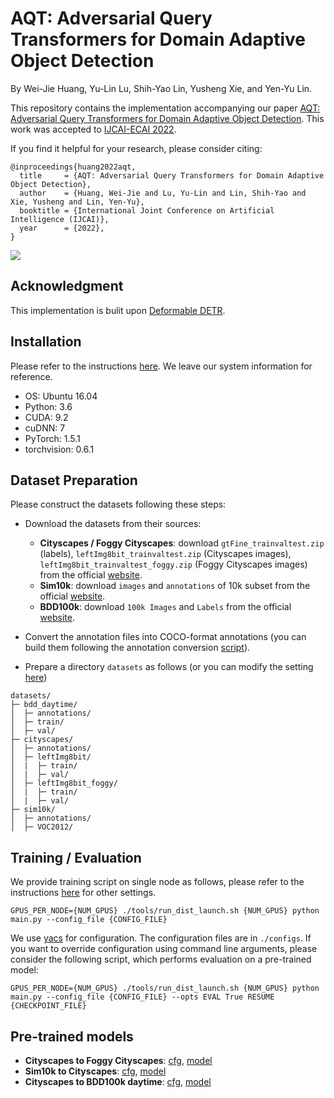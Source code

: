# AQT: Adversarial Query Transformers for Domain Adaptive Object Detection
By Wei-Jie Huang, Yu-Lin Lu, Shih-Yao Lin, Yusheng Xie, and Yen-Yu Lin.

This repository contains the implementation accompanying our paper [AQT: Adversarial Query Transformers for Domain Adaptive Object Detection](http://vllab.cs.nctu.edu.tw/images/paper/ijcai-huang22.pdf). This work was accepted to [IJCAI-ECAI 2022](https://ijcai-22.org/).

If you find it helpful for your research, please consider citing:

```
@inproceedings{huang2022aqt,
  title     = {AQT: Adversarial Query Transformers for Domain Adaptive Object Detection},
  author    = {Huang, Wei-Jie and Lu, Yu-Lin and Lin, Shih-Yao and Xie, Yusheng and Lin, Yen-Yu},
  booktitle = {International Joint Conference on Artificial Intelligence (IJCAI)},
  year      = {2022},
}
```

![](/figs/overview.png)

## Acknowledgment
This implementation is bulit upon [Deformable DETR](https://github.com/fundamentalvision/Deformable-DETR/).

## Installation
Please refer to the instructions [here](https://github.com/fundamentalvision/Deformable-DETR/#installation). We leave our system information for reference.

* OS: Ubuntu 16.04
* Python: 3.6
* CUDA: 9.2
* cuDNN: 7
* PyTorch: 1.5.1
* torchvision: 0.6.1

## Dataset Preparation
Please construct the datasets following these steps:

- Download the datasets from their sources:
  - **Cityscapes / Foggy Cityscapes**: download `gtFine_trainvaltest.zip` (labels), `leftImg8bit_trainvaltest.zip` (Cityscapes images), `leftImg8bit_trainvaltest_foggy.zip` (Foggy Cityscapes images) from the official [website](https://www.cityscapes-dataset.com/).
  - **Sim10k**: download `images` and `annotations` of 10k subset from the official [website](https://fcav.engin.umich.edu/projects/driving-in-the-matrix).
  - **BDD100k**: download `100k Images` and `Labels` from the official [website](https://bdd-data.berkeley.edu/).

- Convert the annotation files into COCO-format annotations (you can build them following the annotation conversion [script](util/anno_convert.py)).

- Prepare a directory `datasets` as follows (or you can modify the setting [here](/datasets/DAOD.py))
```
datasets/
├─ bdd_daytime/
│  ├─ annotations/
│  ├─ train/
│  ├─ val/
├─ cityscapes/
│  ├─ annotations/
│  ├─ leftImg8bit/
│  |  ├─ train/
│  |  ├─ val/
│  ├─ leftImg8bit_foggy/
│  |  ├─ train/
│  |  ├─ val/
├─ sim10k/
│  ├─ annotations/
│  ├─ VOC2012/
```

## Training / Evaluation
We provide training script on single node as follows, please refer to the instructions [here](https://github.com/fundamentalvision/Deformable-DETR/#training) for other settings.
```
GPUS_PER_NODE={NUM_GPUS} ./tools/run_dist_launch.sh {NUM_GPUS} python main.py --config_file {CONFIG_FILE}
```

We use [yacs](https://github.com/rbgirshick/yacs) for configuration. The configuration files are in `./configs`. If you want to override configuration using command line arguments, please consider the following script, which performs evaluation on a pre-trained model:
```
GPUS_PER_NODE={NUM_GPUS} ./tools/run_dist_launch.sh {NUM_GPUS} python main.py --config_file {CONFIG_FILE} --opts EVAL True RESUME {CHECKPOINT_FILE}
```

## Pre-trained models

- **Cityscapes to Foggy Cityscapes**: [cfg](./configs/r50_uda_c2fc.yaml), [model](https://github.com/weii41392/AQT/releases/download/v0.1/cityscapes_to_foggy_cityscapes.pth)
- **Sim10k to Cityscapes**: [cfg](./configs/r50_uda_s2c.yaml), [model](https://github.com/weii41392/AQT/releases/download/v0.1/sim10k_to_cityscapes.pth)
- **Cityscapes to BDD100k daytime**: [cfg](./configs/r50_uda_c2b.yaml), [model](https://github.com/weii41392/AQT/releases/download/v0.1/cityscapes_to_bdd100k_daytime.pth)
